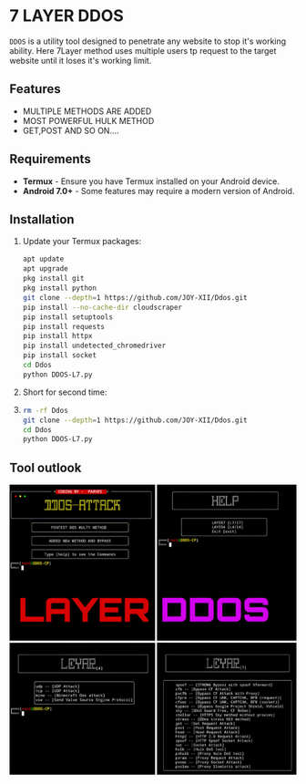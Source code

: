 # 7 LAYER DDOS

`DDOS` is a utility tool designed to penetrate any website to stop it's working ability. Here 7Layer method uses multiple users tp request to the target website until it loses it's working limit.

## Features

- MULTIPLE METHODS ARE ADDED
- MOST POWERFUL HULK METHOD
- GET,POST AND SO ON....
## Requirements

- **Termux** - Ensure you have Termux installed on your Android device.
- **Android 7.0+** - Some features may require a modern version of Android.

## Installation

1. Update your Termux packages:
   ```bash
   apt update
   apt upgrade
   pkg install git
   pkg install python
   git clone --depth=1 https://github.com/JOY-XII/Ddos.git
   pip install --no-cache-dir cloudscraper
   pip install setuptools
   pip install requests
   pip install httpx
   pip install undetected_chromedriver
   pip install socket
   cd Ddos
   python DDOS-L7.py
   ```
 2. Short for second time:
 3. ````bash
    rm -rf Ddos
    git clone --depth=1 https://github.com/JOY-XII/Ddos.git
    cd Ddos
    python DDOS-L7.py
    ````
## Tool outlook 
![Screenshot of the Script](Picsart_24-11-09_03-54-53-974.jpg)
